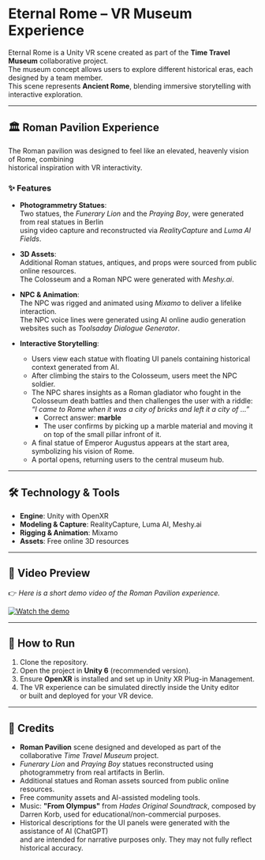 # Eternal Rome – VR Museum Experience

Eternal Rome is a Unity VR scene created as part of the **Time Travel Museum** collaborative project.  
The museum concept allows users to explore different historical eras, each designed by a team member.  
This scene represents **Ancient Rome**, blending immersive storytelling with interactive exploration.

---

## 🏛️ Roman Pavilion Experience

The Roman pavilion was designed to feel like an elevated, heavenly vision of Rome, combining  
historical inspiration with VR interactivity.

### ✨ Features
- **Photogrammetry Statues**:  
  Two statues, the *Funerary Lion* and the *Praying Boy*, were generated from real statues in Berlin  
  using video capture and reconstructed via *RealityCapture* and *Luma AI Fields*.
- **3D Assets**:  
  Additional Roman statues, antiques, and props were sourced from public online resources.  
  The Colosseum and a Roman NPC were generated with *Meshy.ai*.
- **NPC & Animation**:  
  The NPC was rigged and animated using *Mixamo* to deliver a lifelike interaction.  
  The NPC voice lines were generated using AI online audio generation websites such as *Toolsaday Dialogue Generator*.


- **Interactive Storytelling**:  
  - Users view each statue with floating UI panels containing historical context generated from AI.  
  - After climbing the stairs to the Colosseum, users meet the NPC soldier.  
  - The NPC shares insights as a Roman gladiator who fought in the Colosseum death battles and then challenges the user with a riddle:  
    *“I came to Rome when it was a city of bricks and left it a city of …”*  
    - Correct answer: **marble**  
    - The user confirms by picking up a marble material and moving it on top of the small pillar infront of it.  
  - A final statue of Emperor Augustus appears at the start area, symbolizing his vision of Rome.  
  - A portal opens, returning users to the central museum hub.

---

## 🛠️ Technology & Tools
- **Engine**: Unity with OpenXR  
- **Modeling & Capture**: RealityCapture, Luma AI, Meshy.ai  
- **Rigging & Animation**: Mixamo  
- **Assets**: Free online 3D resources  

---

## 🎥 Video Preview
👉 *Here is a short demo video of the Roman Pavilion experience.*  

[![Watch the demo](https://img.youtube.com/vi/cSeAbMU6BJs/maxresdefault.jpg?v=3)](https://www.youtube.com/watch?v=cSeAbMU6BJs)


---

## 🚀 How to Run
1. Clone the repository.  
2. Open the project in **Unity 6** (recommended version). 
3. Ensure **OpenXR** is installed and set up in Unity XR Plug-in Management.  
4. The VR experience can be simulated directly inside the Unity editor  
   or built and deployed for your VR device.

---

## 📜 Credits
- **Roman Pavilion** scene designed and developed as part of the collaborative *Time Travel Museum* project.  
- *Funerary Lion* and *Praying Boy* statues reconstructed using photogrammetry from real artifacts in Berlin.  
- Additional statues and Roman assets sourced from public online resources.  
- Free community assets and AI-assisted modeling tools.
- Music: **"From Olympus"** from *Hades Original Soundtrack*, composed by Darren Korb, used for educational/non-commercial purposes. 
- Historical descriptions for the UI panels were generated with the assistance of AI (ChatGPT)  
  and are intended for narrative purposes only. They may not fully reflect historical accuracy.
